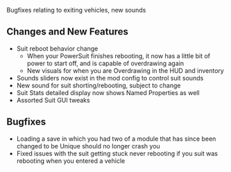 Bugfixes relating to exiting vehicles, new sounds 




## Changes and New Features

- Suit reboot behavior change
  - When your PowerSuit finishes rebooting, it now has a little bit of power to start off, and is capable of overdrawing again
  - New visuals for when you are Overdrawing in the HUD and inventory
- Sounds sliders now exist in the mod config to control suit sounds
- New sound for suit shorting/rebooting, subject to change
- Suit Stats detailed display now shows Named Properties as well
- Assorted Suit GUI tweaks

## Bugfixes

- Loading a save in which you had two of a module that has since been changed to be Unique should no longer crash you
- Fixed issues with the suit getting stuck never rebooting if you suit was rebooting when you entered a vehicle
